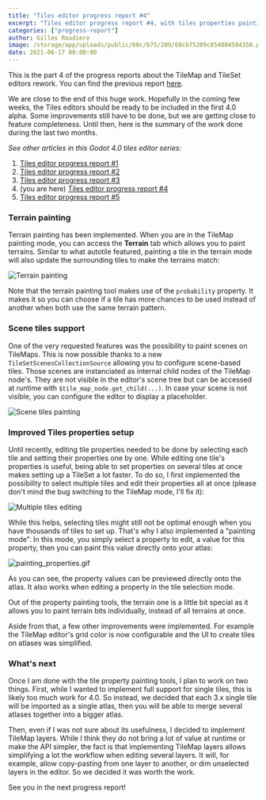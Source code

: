 ```yaml
---
title: "Tiles editor progress report #4"
excerpt: "Tiles editor progress report #4, with tiles properties painting and scene-based tiles support."
categories: ["progress-report"]
author: Gilles Roudiere
image: /storage/app/uploads/public/60c/b75/209/60cb75209c854804584350.png
date: 2021-06-17 00:00:00
---
```


This is the part 4 of the progress reports about the TileMap and TileSet editors rework. You can find the previous report [here](https://godotengine.org/article/tiles-editor-progress-3).

We are close to the end of this huge work. Hopefully in the coming few weeks, the Tiles editors should be ready to be included in the first 4.0 alpha. Some improvements still have to be done, but we are getting close to feature completeness. Until then, here is the summary of the work done during the last two months.

*See other articles in this Godot 4.0 tiles editor series:*

1. [Tiles editor progress report #1](https://godotengine.org/article/tiles-editor-rework)
2. [Tiles editor progress report #2](https://godotengine.org/article/tiles-editor-progress-report-2)
3. [Tiles editor progress report #3](https://godotengine.org/article/tiles-editor-progress-3)
4. (you are here) [Tiles editor progress report #4](https://godotengine.org/article/tiles-editor-progress-4)
5. [Tiles editor progress report #5](https://godotengine.org/article/tiles-editor-progress-report-5)

### Terrain painting

Terrain painting has been implemented. When you are in the TileMap painting mode, you can access the **Terrain** tab which allows you to paint terrains. Similar to what autotile featured, painting a tile in the terrain mode will also update the surrounding tiles to make the terrains match:

![Terrain painting](/storage/app/uploads/public/60c/77d/94d/60c77d94dcef0176381258.gif)

Note that the terrain painting tool makes use of the `probability` property. It makes it so you can choose if a tile has more chances to be used instead of another when both use the same terrain pattern.

### Scene tiles support

One of the very requested features was the possibility to paint scenes on TileMaps. This is now possible thanks to a new `TileSetScenesCollectionSource` allowing you to configure scene-based tiles. Those scenes are instanciated as internal child nodes of the TileMap node's. They are not visible in the editor's scene tree but can be accessed at runtime with `$tile_map_node.get_child(...)`. In case your scene is not visible, you can configure the editor to display a placeholder.

![Scene tiles painting](/storage/app/uploads/public/60c/77e/95a/60c77e95aabc5449375753.gif)

### Improved Tiles properties setup

Until recently, editing tile properties needed to be done by selecting each tile and setting their properties one by one. While editing one tile's properties is useful, being able to set properties on several tiles at once makes setting up a TileSet a lot faster. To do so, I first implemented the possibility to select multiple tiles and edit their properties all at once (please don't mind the bug switching to the TileMap mode, I'll fix it):

![Multiple tiles editing](/storage/app/uploads/public/60c/780/772/60c780772be00473620423.gif)

While this helps, selecting tiles might still not be optimal enough when you have thousands of tiles to set up. That's why I also implemented a "painting mode". In this mode, you simply select a property to edit, a value for this property, then you can paint this value directly onto your atlas:

![painting_properties.gif](/storage/app/uploads/public/60c/781/61c/60c78161c4f8f655092423.gif)

As you can see, the property values can be previewed directly onto the atlas. It also works when editing a property in the tile selection mode.

Out of the property painting tools, the terrain one is a little bit special as it allows you to paint terrain bits individually, instead of all terrains at once.

Aside from that, a few other improvements were implemented. For example the TileMap editor's grid color is now configurable and the UI to create tiles on atlases was simplified.

### What's next

Once I am done with the tile property painting tools, I plan to work on two things. First, while I wanted to implement full support for single tiles, this is likely too much work for 4.0. So instead, we decided that each 3.x single tile will be imported as a single atlas, then you will be able to merge several atlases together into a bigger atlas.

Then, even if I was not sure about its usefulness, I decided to implement TileMap layers. While I think they do not bring a lot of value at runtime or make the API simpler, the fact is that implementing TileMap layers allows simplifying a lot the workflow when editing several layers. It will, for example, allow copy-pasting from one layer to another, or dim unselected layers in the editor. So we decided it was worth the work.

See you in the next progress report!
